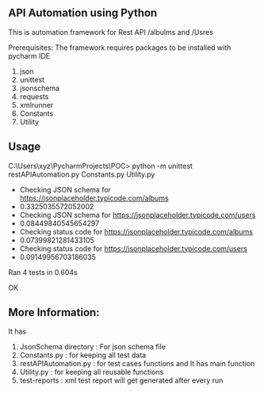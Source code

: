 ## API Automation using Python
This is automation framework for Rest API /albulms and /Usres

Prerequisites:
The framework requires packages to be installed with pycharm IDE 
1) json
2) unittest
3) jsonschema
4) requests
5) xmlrunner
6) Constants
7) Utility

## Usage

C:\Users\xyz\PycharmProjects\POC> python -m unittest restAPIAutomation.py Constants.py Utility.py

- Checking JSON schema for https://jsonplaceholder.typicode.com/albums 
- 0.3325035572052002
 - Checking JSON schema for https://jsonplaceholder.typicode.com/users 
- 0.08449840545654297
-  Checking status code for https://jsonplaceholder.typicode.com/albums 
- 0.07399821281433105
 - Checking status code for https://jsonplaceholder.typicode.com/users 
- 0.09149956703186035

Ran 4 tests in 0.604s

OK


## More Information:
It has

1) JsonSchema directory : For json schema file
2) Constants.py : for keeping all test data
3) restAPIAutomation.py : for test cases functions and It has main function 
4) Utility.py : for keeping all reusable functions
5) test-reports : xml test report will get generated after every run
